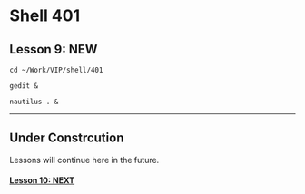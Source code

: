 # Shell 401
## Lesson 9: NEW

`cd ~/Work/VIP/shell/401`

`gedit &`

`nautilus . &`
___

## Under Constrcution
Lessons will continue here in the future.

#### [Lesson 10: NEXT](https://github.com/inkVerb/vip/blob/master/401-shell/Lesson-10.md)
